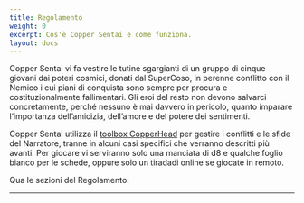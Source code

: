 ```yaml
---
title: Regolamento
weight: 0
excerpt: Cos'è Copper Sentai e come funziona.
layout: docs
---
```

Copper Sentai vi fa vestire le tutine sgargianti di un gruppo di cinque giovani dai poteri cosmici, donati dal SuperCoso, in perenne conflitto con il Nemico i cui piani di conquista sono sempre per procura e costituzionalmente fallimentari. Gli eroi del resto non devono salvarci concretamente, perché nessuno è mai davvero in pericolo, quanto imparare l’importanza dell’amicizia, dell’amore e del potere dei sentimenti.

Copper Sentai utilizza il [toolbox CopperHead](https://www.facebook.com/groups/EpigoniGDR/permalink/2318526081604479) per gestire i conflitti e le sfide del Narratore, tranne in alcuni casi specifici che verranno descritti più avanti. Per giocare vi serviranno solo una manciata di d8 e qualche foglio bianco per le schede, oppure solo un tiradadi online se giocate in remoto.

Qua le sezioni del Regolamento:

***

